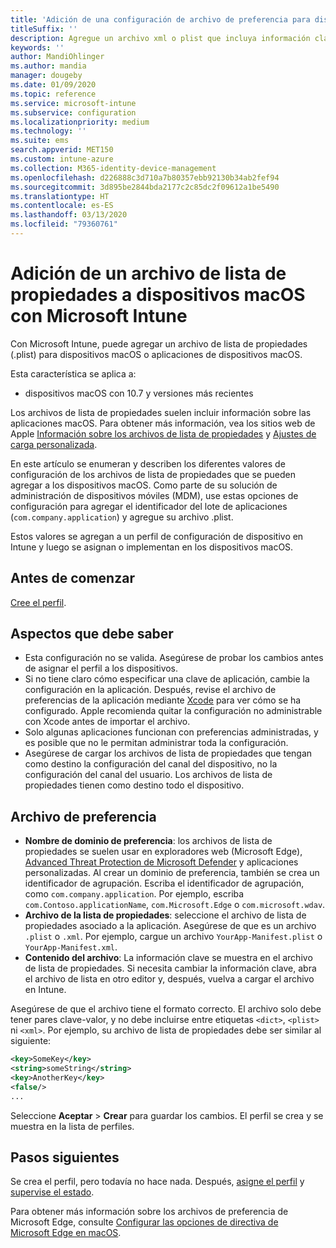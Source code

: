 ```yaml
---
title: 'Adición de una configuración de archivo de preferencia para dispositivos macOS en Microsoft Intune: Azure | Microsoft Docs'
titleSuffix: ''
description: Agregue un archivo xml o plist que incluya información clave sobre la aplicación. Use un perfil de configuración de dispositivo de archivo de preferencias para cambiar la información clave del archivo de lista de propiedades y asígnelo a sus dispositivos macOS.
keywords: ''
author: MandiOhlinger
ms.author: mandia
manager: dougeby
ms.date: 01/09/2020
ms.topic: reference
ms.service: microsoft-intune
ms.subservice: configuration
ms.localizationpriority: medium
ms.technology: ''
ms.suite: ems
search.appverid: MET150
ms.custom: intune-azure
ms.collection: M365-identity-device-management
ms.openlocfilehash: d226888c3d710a7b80357ebb92130b34ab2fef94
ms.sourcegitcommit: 3d895be2844bda2177c2c85dc2f09612a1be5490
ms.translationtype: HT
ms.contentlocale: es-ES
ms.lasthandoff: 03/13/2020
ms.locfileid: "79360761"
---
```

# <a name="add-a-property-list-file-to-macos-devices-using-microsoft-intune"></a>Adición de un archivo de lista de propiedades a dispositivos macOS con Microsoft Intune

Con Microsoft Intune, puede agregar un archivo de lista de propiedades (.plist) para dispositivos macOS o aplicaciones de dispositivos macOS.

Esta característica se aplica a:

- dispositivos macOS con 10.7 y versiones más recientes

Los archivos de lista de propiedades suelen incluir información sobre las aplicaciones macOS. Para obtener más información, vea los sitios web de Apple [Información sobre los archivos de lista de propiedades](https://developer.apple.com/library/archive/documentation/General/Reference/InfoPlistKeyReference/Articles/AboutInformationPropertyListFiles.html) y [Ajustes de carga personalizada](https://support.apple.com/guide/mdm/custom-mdm9abbdbe7/1/web/1).

En este artículo se enumeran y describen los diferentes valores de configuración de los archivos de lista de propiedades que se pueden agregar a los dispositivos macOS. Como parte de su solución de administración de dispositivos móviles (MDM), use estas opciones de configuración para agregar el identificador del lote de aplicaciones (`com.company.application`) y agregue su archivo .plist.

Estos valores se agregan a un perfil de configuración de dispositivo en Intune y luego se asignan o implementan en los dispositivos macOS.

## <a name="before-you-begin"></a>Antes de comenzar

[Cree el perfil](device-profile-create.md).

## <a name="what-you-need-to-know"></a>Aspectos que debe saber

- Esta configuración no se valida. Asegúrese de probar los cambios antes de asignar el perfil a los dispositivos.
- Si no tiene claro cómo especificar una clave de aplicación, cambie la configuración en la aplicación. Después, revise el archivo de preferencias de la aplicación mediante [Xcode](https://developer.apple.com/xcode/) para ver cómo se ha configurado. Apple recomienda quitar la configuración no administrable con Xcode antes de importar el archivo.
- Solo algunas aplicaciones funcionan con preferencias administradas, y es posible que no le permitan administrar toda la configuración.
- Asegúrese de cargar los archivos de lista de propiedades que tengan como destino la configuración del canal del dispositivo, no la configuración del canal del usuario. Los archivos de lista de propiedades tienen como destino todo el dispositivo.

## <a name="preference-file"></a>Archivo de preferencia

- **Nombre de dominio de preferencia**: los archivos de lista de propiedades se suelen usar en exploradores web (Microsoft Edge), [Advanced Threat Protection de Microsoft Defender](https://docs.microsoft.com/windows/security/threat-protection/microsoft-defender-atp/microsoft-defender-atp-mac) y aplicaciones personalizadas. Al crear un dominio de preferencia, también se crea un identificador de agrupación. Escriba el identificador de agrupación, como `com.company.application`. Por ejemplo, escriba `com.Contoso.applicationName`, `com.Microsoft.Edge` o `com.microsoft.wdav`.
- **Archivo de la lista de propiedades**: seleccione el archivo de lista de propiedades asociado a la aplicación. Asegúrese de que es un archivo `.plist` o `.xml`. Por ejemplo, cargue un archivo `YourApp-Manifest.plist` o `YourApp-Manifest.xml`.
- **Contenido del archivo**: La información clave se muestra en el archivo de lista de propiedades. Si necesita cambiar la información clave, abra el archivo de lista en otro editor y, después, vuelva a cargar el archivo en Intune.

Asegúrese de que el archivo tiene el formato correcto. El archivo solo debe tener pares clave-valor, y no debe incluirse entre etiquetas `<dict>`, `<plist>` ni `<xml>`. Por ejemplo, su archivo de lista de propiedades debe ser similar al siguiente:

```xml
<key>SomeKey</key>
<string>someString</string>
<key>AnotherKey</key>
<false/>
...
```

Seleccione **Aceptar** > **Crear** para guardar los cambios. El perfil se crea y se muestra en la lista de perfiles.

## <a name="next-steps"></a>Pasos siguientes

Se crea el perfil, pero todavía no hace nada. Después, [asigne el perfil](device-profile-assign.md) y [supervise el estado](device-profile-monitor.md).

Para obtener más información sobre los archivos de preferencia de Microsoft Edge, consulte [Configurar las opciones de directiva de Microsoft Edge en macOS](https://docs.microsoft.com/deployedge/configure-microsoft-edge-on-mac).
